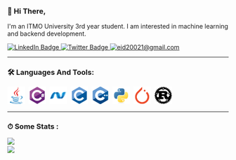 ### 👋 Hi There,
I'm an ITMO University 3rd year student. I am interested in machine learning and backend development.
<div id="badges">
  <a href="https://www.linkedin.com/in/%D0%B8%D0%B2%D0%B0%D0%BD-%D0%B5%D0%B2%D1%82%D1%83%D1%88%D0%B5%D0%BD%D0%BA%D0%BE-7ba92b236/">
    <img src="https://img.shields.io/badge/LinkedIn-blue?style=for-the-badge&logo=linkedin&logoColor=white" alt="LinkedIn Badge"/>
  </a>
  <a href="https://twitter.com/mgsds_">
    <img src="https://img.shields.io/badge/Twitter-blue?style=for-the-badge&logo=twitter&logoColor=white" alt="Twitter Badge"/>
  </a>
   <a href="mailto:eid20021@gmail.com">
       <img src="https://img.shields.io/badge/Gmail-D14836?style=for-the-badge&logo=gmail&logoColor=white" alt="eid20021@gmail.com">
    </a>
</div>

---

### 🛠️ Languages And Tools:
<div>
    <img src="https://raw.githubusercontent.com/devicons/devicon/master/icons/java/java-original.svg" title="Java" alt="Java" width="40" height="40"/>&nbsp;
    <img src="https://raw.githubusercontent.com/devicons/devicon/master/icons/csharp/csharp-original.svg" title="C#" alt="C#" width="40" height="40"/>&nbsp;
    <img src="https://raw.githubusercontent.com/devicons/devicon/master/icons/dot-net/dot-net-original.svg" title="dotnet" alt="dotnet" width="40" height="40"/>&nbsp;
    <img src="https://raw.githubusercontent.com/devicons/devicon/master/icons/c/c-original.svg" title="C" alt="C" width="40" height="40"/>&nbsp;
    <img src="https://raw.githubusercontent.com/devicons/devicon/master/icons/cplusplus/cplusplus-original.svg" title="CPP" alt="CPP" width="40" height="40"/>&nbsp;
     <img src="https://raw.githubusercontent.com/devicons/devicon/master/icons/python/python-original.svg" title="Python" alt="Python" width="40" height="40"/>&nbsp;
    <img src="https://raw.githubusercontent.com/devicons/devicon/master/icons/pytorch/pytorch-original.svg" title="PyTorch" alt="PyTortch" width="40" height="40"/>&nbsp;
    <img src="https://raw.githubusercontent.com/devicons/devicon/master/icons/rust/rust-plain.svg" title="Rust" alt="Rust" width="40" height="40"/>&nbsp;
</div>

---

### ⏱ Some Stats : 
<div>
    <img src="https://github-readme-stats.vercel.app/api/top-langs/?username=MGSDS&layout=compact&theme=dark"  width="400"/>
    <br />
    <img src="https://github-readme-streak-stats.herokuapp.com?user=MGSDS&theme=dark" width="400"/>
    <br />
<!--     <img src="https://github-readme-stats.vercel.app/api?username=MGSDS&count_private=true&show_icons=true&hide=contribs&theme=dark" width="400">
    <br /> -->
</div> 
